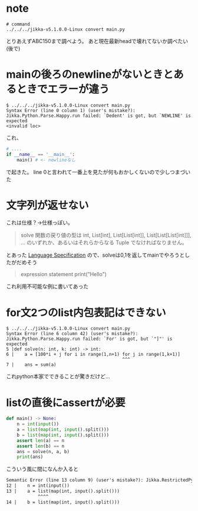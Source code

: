 # note
```shell
# command
../../../jikka-v5.1.0.0-Linux convert main.py

```

とりあえずABC150まで調べよう。
あと現在最新headで壊れてないか調べたい(後で)


# mainの後ろのnewlineがないときとあるときでエラーが違う
```shell
$ ../../../jikka-v5.1.0.0-Linux convert main.py 
Syntax Error (line 0 column 1) (user's mistake?): Jikka.Python.Parse.Happy.run failed: `Dedent' is got, but `NEWLINE' is expected
<invalid loc>
```
これ、
```py
# ....
if __name__ == '__main__':
    main() # <- newlineなし
```
で起きた。
line 0と言われて一番上を見たが何もおかしくないので少しつまづいた

# 文字列が返せない
これは仕様？→仕様っぽい。

> solve 関数の戻り値の型は int, List[int], List[List[int]], List[List[List[int]]], ... のいずれか、あるいはそれらからなる Tuple でなければなりません。

とあった [Language Specification](https://github.com/kmyk/Jikka/blob/48a870d381b2c83add927ecb1af62158661e2840/docs/language.ja.md) ので、solveは0,1を返してmainでやろうとしたがだめそう

> expression statement
>    print("Hello")

これ利用不可能な例に書いてあった

# for文2つのlist内包表記はできない
```shell
$ ../../../jikka-v5.1.0.0-Linux convert main.py
Syntax Error (line 6 column 42) (user's mistake?): Jikka.Python.Parse.Happy.run failed: `For' is got, but `"]"' is expected
5 |def solve(n: int, k: int) -> int:
6 |    a = [100*i + j for i in range(1,n+1) for j in range(1,k+1)]
                                            ^^^
7 |    ans = sum(a)
```

これpython本家でできることが驚きだけど...

# listの直後にassertが必要
```py
def main() -> None:
    n = int(input())
    a = list(map(int, input().split()))
    b = list(map(int, input().split()))
    assert len(a) == n
    assert len(b) == n
    ans = solve(n, a, b)
    print(ans)
```
こういう風に間になんか入ると
```txt
Semantic Error (line 13 column 9) (user's mistake?): Jikka.RestrictedPython.Convert.ParseMain: after `xs = list(map(int, input().split()))', we need to write `assert len(xs) == n`
12 |    n = int(input())
13 |    a = list(map(int, input().split()))
            ^^^^
14 |    b = list(map(int, input().split()))
```

